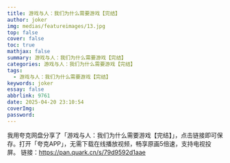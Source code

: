 ```yaml
---
title: 游戏与人：我们为什么需要游戏【完结】
author: joker
img: medias/featureimages/13.jpg
top: false
cover: false
toc: true
mathjax: false
summary: 游戏与人：我们为什么需要游戏【完结】
categories: 游戏与人：我们为什么需要游戏【完结】
tags:
  - 游戏与人：我们为什么需要游戏【完结】
keywords: joker
essay: false
abbrlink: 9761
date: 2025-04-20 23:10:54
coverImg:
password:
---
```


我用夸克网盘分享了「游戏与人：我们为什么需要游戏【完结】」，点击链接即可保存。打开「夸克APP」，无需下载在线播放视频，畅享原画5倍速，支持电视投屏。
链接：https://pan.quark.cn/s/79d9592d1aae
